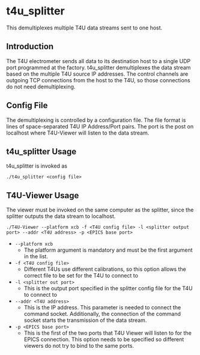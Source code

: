 t4u_splitter
============

This demultiplexes multiple T4U data streams sent to one host.

Introduction
------------

The T4U electrometer sends all data to its destination host to a single 
UDP port programmed at the factory.  t4u_splitter demultiplexes the data 
stream based on the multiple T4U source IP addresses.  The control 
channels are outgoing TCP connections from the host to the T4U, so those 
connections do not need demultiplexing.

Config File
-----------

The demultiplexing is controlled by a configuration file.  The file 
format is lines of space-separated T4U IP Address/Port pairs.  The port 
is the post on localhost where T4U-Viewer will listen to the data 
stream.

t4u_splitter Usage
------------------

t4u_splitter is invoked as

    ./t4u_splitter <config file>

T4U-Viewer Usage
----------------

The viewer must be invoked on the same computer as the splitter, since 
the splitter outputs the data stream to localhost.

    ./T4U-Viewer --platform xcb -f <T4U config file> -l <splitter output 
    port> --addr <T4U address> -p <EPICS base port>

* `--platform xcb` 
   * The platform argument is mandatory and must be the 
   first argument in the list.
* `-f <T4U config file>`
   * Different T4Us use different calibrations, so this option allows 
   the correct file to be set for the T4U to connect to
* `-l <splitter out port>` 
  * This is the output port specified in the 
  splitter config file for the T4U to connect to
* `--addr <T4U address>` 
  * This is the IP address.  This parameter is 
  needed to connect the command socket.  Additionally, the connection of 
  the command socket starts the transmission of the data stream.
* `-p <EPICS base port>` 
  * This is the first of the two ports that T4U 
  Viewer will listen to for the EPICS connection.  This option needs to 
  be specified so different viewers do not try to bind to the same 
  ports.
